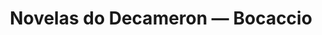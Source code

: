 ---
ref: sol-010-0068
title: ["Novelas do Decameron — Bocaccio"]
author_name: ["Sebastião Rodrigues"]
publisher: ["Verbo"]
year: "y1971"
origin: ["Portugal"]
formats: ["book-cover"]
disciplines: ["graphic-design"]
tags:
layout: artifact
status: ["scan"]
published: false
int_published: false
image_count:
date_added: 2023-06-16
batch:
---